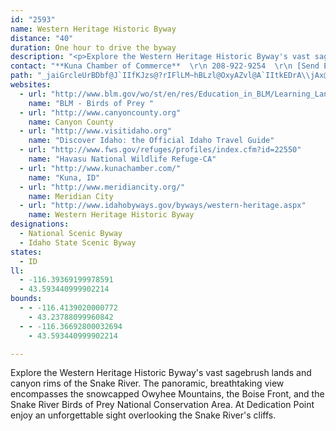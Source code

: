 ```yaml
---
id: "2593"
name: Western Heritage Historic Byway
distance: "40"
duration: One hour to drive the byway
description: "<p>Explore the Western Heritage Historic Byway's vast sagebrush lands and canyon rims of the Snake River. The panoramic, breathtaking view encompasses the snowcapped Owyhee Mountains, the Boise Front, and the Snake River Birds of Prey National Conservation Area. At Dedication Point enjoy an unforgettable sight overlooking the Snake River's cliffs.</p>"
contact: "**Kuna Chamber of Commerce**  \r\n 208-922-9254  \r\n [Send E-mail](mailto:kunachamber@velocitus.net )  \r\n\r\n"
path: "_jaiGrcleUrBDbf@J`IIfKJzs@?rIFlLM~hBLzl@OxyAZvl@A`IItkEDrA\\jAx@vBdCxAtEJdBAxQOzYSnt@ErAYlAUd@d@l@^LhAB`I@pHOpIFdQQfg@DzOGz[N|UA~T^nn@@peBApnAJ`k@K~f@D~QE|~CAhzAHzVGziAFfg@G`xDDvsADr@KrA_A^k@Pa@FsBZenBLoA^c@h@GxEKjsBX~MElaDyhC~@a@z]sK|j@oQHKdADb@\\JTHj@?`AO^o@h@}BZyAf@wFlDgMlJgGjDiBxA{FnHeAd@wFZaJvH}BfCOf@?jAh@x@^F^GdEaD|@i@hE{AjAKbAD~ApA|F`CfCV"
websites:
  - url: "http://www.blm.gov/wo/st/en/res/Education_in_BLM/Learning_Landscapes/For_Kids/homework_helpers/birds.html"
    name: "BLM - Birds of Prey "
  - url: "http://www.canyoncounty.org"
    name: Canyon County
  - url: "http://www.visitidaho.org"
    name: "Discover Idaho: the Official Idaho Travel Guide"
  - url: "http://www.fws.gov/refuges/profiles/index.cfm?id=22550"
    name: "Havasu National Wildlife Refuge-CA"
  - url: "http://www.kunachamber.com/"
    name: "Kuna, ID"
  - url: "http://www.meridiancity.org/"
    name: Meridian City
  - url: "http://www.idahobyways.gov/byways/western-heritage.aspx"
    name: Western Heritage Historic Byway
designations:
  - National Scenic Byway
  - Idaho State Scenic Byway
states:
  - ID
ll:
  - -116.39369199978591
  - 43.593440999902214
bounds:
  - - -116.4139020000772
    - 43.23788099960842
  - - -116.36692800032694
    - 43.593440999902214

---
```


<p>Explore the Western Heritage Historic Byway's vast sagebrush lands and canyon rims of the Snake River. The panoramic, breathtaking view encompasses the snowcapped Owyhee Mountains, the Boise Front, and the Snake River Birds of Prey National Conservation Area. At Dedication Point enjoy an unforgettable sight overlooking the Snake River's cliffs.</p>

